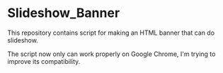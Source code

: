 # Slideshow_Banner
This repository contains script for making an HTML banner that can do slideshow.

The script now only can work properly on Google Chrome, I'm trying to improve its compatibility.

